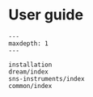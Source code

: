 # User guide

```{toctree}
---
maxdepth: 1
---

installation
dream/index
sns-instruments/index
common/index
```
